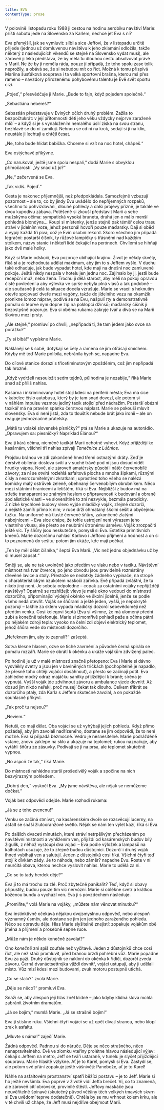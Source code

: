 ```yaml
---
title: EVA
contentType: prose
---
```


V polovině listopadu roku 1988 ji cestou na hodinu aerobiku navštíví Marie: příští sobotu jede na Slovensko za Karlem, nechce jet Eva s ní?

Eva přemýšlí, jak se vymluvit: slíbila sice Jeffovi, že v listopadu určitě přijede (jednou už domluvenou návštěvu k jeho zklamání odložila, takže některý z následujících víkendů se stejně na Slovensko vydat musí), ale zároveň ji leká představa, že by měla tu dlouhou cestu absolvovat právě s Marií. Ne že by ji neměla ráda, pouze jí připadá, že toho spolu zase tolik neprožily, a obává se, že si nebudou mít co říct. Možná k tomu přispívá Mariina šusťáková souprava i ta velká sportovní brašna, kterou má přes rameno – navzdory přirozenému pohybovému talentu je Evě svět sportu cizí.

„Pojeď,“ přesvědčuje ji Marie. „Bude to fajn, když pojedem spo­lečně.“

„Sebastiána nebereš?“

Sebastián představuje v Eviných očích druhý problém. Zažila to bezpočtukrát: v její přítomnosti děti jeho věku vždycky nejprve zaraženě mlčí – a když si je s vynaložením nemalého úsilí získá na svou stranu, bezhlavě se do ní zamilují. Nehnou se od ní na krok, sedají si jí na klín, neustále ji lechtají a chtějí česat.

„Ne, toho bude hlídat babička. Chceme si vzít na noc hotel, chápeš.“

Eva ostýchavě přikývne.

„Co narukoval, ještě jsme spolu nespali,“ dodá Marie s obvyklou přímočarostí. „Vy snad už jo?“

„Ne,“ začervená se Eva.

„Tak vidíš. Pojeď.“

  

Cesta je nakonec příjemnější, než předpokládala. Samozřejmě vzbuzují pozornost – ale to, co by jindy Evu uvádělo do nepříjemných rozpaků, všechno to pohvizdování, dlouhé pohledy a další projevy přízně, je takhle ve dvou kupodivu zábava. Potěšeně si zkouší představit Marii a sebe mužskýma očima: sympatická vysoká bruneta, druhá jen o málo menší pohledná blondýna… Koupí si místenky, jenže stejně pak téměř celou trasu stráví v jídelním voze, jehož personál hovoří pouze maďarsky. Dají si oběd a vypijí každá tři piva, což je Evin osobní rekord. Skoro všechno jim připadá legrační: postarší číšník, ty růžové lampičky s třásněmi nad každým stolkem, názvy stanic i někteří lidé čekající na perónech. Chvílemi se hihňají jako dvě malé holky.

Když si Marie odskočí, Eva pozoruje ubíhající krajinu. Život je někdy skvělý, říká si a je rozhodnuta udělat maximum, aby jim to s Jeffem vyšlo. V duchu také odhaduje, jak bude vypadat hotel, kde mají na dnešní noc zamluvené pokoje. Ještě nikdy nespala v hotelu jen jednu noc. Zajímalo by ji, jestli bude recepční muž, nebo žena. Trochu jí dělá starost, aby měli na pokoji opravdu čisté povlečení a aby výlevka ve sprše nebyla plná vlasů a tak podobně – ale současně ji celá ta situace docela vzrušuje. Marie se vrací: s heknutím otevře spojovací dveře mezi vagóny, takže do jídelního vozu na okamžik pronikne lomoz náprav, podívá se na Evu, našpulí rty a demonstrativně pomalu si teprve nyní dopne zip na poklopci džínsů; maďarský číšník ji bezostyšně pozoruje. Eva si oběma rukama zakryje tvář a dívá se na Marii škvírou mezi prsty.

„Ale stejně,“ promluví po chvíli, „nepřipadá ti, že tam jedem jako ovce na porážku?“

„Ty si blbá!“ vypískne Marie.

Naklánějí se k sobě, dotýkají se čely a ramena se jim otřásají smíchem. Kdyby mě teď Marie políbila, nebránila bych se, napadne Evu.

Do cílové stanice dorazí s třicetiminutovým zpožděním, což jim nepřipadá tak hrozné.

„Když vydrželi nesouložit sedm tejdnů, půlhodina je nezabije,“ říká Marie snad až příliš nahlas.

Kasárna i inkriminovaný hotel stojí kdesi na periferii města; Eva má sice v kabelce číslo autobusu, který by je tam snad dovezl, ale potom si v náhlém impulsu vezmou jediný taxík stojící před nádražím. Postarší obézní taxíkář má na pravém spánku čerstvou náplast. Marie se pokouší mluvit slovensky. Eva si není jistá, zda to tlouštík nebude brát jako ironii – ale on reaguje jednoznačně přátelsky.

„Mátě tu volaké slovenské písničky?“ ptá se Marie a ukazuje na autorádio. „Opravujem sa: piesničky? Napríklad Elánou?“

Eva ji kárá očima, nicméně taxíkář Marii ochotně vyhoví. Když přijíždějí ke kasárnám, všichni tři nahlas zpívají _Tanečnice z Lúčnice._

  

Projdou bránou ve zdi zakončené hned třemi ostnatými dráty. Zeď je čerstvě obílená: doslova svítí a v suché trávě pod ní jsou dosud vidět hrudky vápna. Nově, ale zároveň amatérsky působí i nátěr červenobílé závory; za ní se otvírá rozlehlá asfaltová plocha s mnoha šipkami, různými čísly a nesrozumitelnými zkratkami; uprostřed toho všeho se nalézá komicky malý ostrůvek zeleně, obehnaný červenobílým obrubníkem. Něco mezi státními hranicemi a letištěm, říká si Eva. Nejbližší z budov má na střeše transparent se známým heslem o připravenosti k budování a obraně socialistické vlasti – ve slovenštině to zní nezvykle, bezmála parodicky. Z nízké krychlové budovy vlevo vyjde mladičký voják, zřejmě dozorčí, a nejistě zamíří přímo k nim; v ruce drží ohmataný školní sešit a obyčejnou tužku. Na uniformě má tlusté červené šňůry, zakončené zlatými nábojnicemi – Eva sice chápe, že tohle ustrojení není výrazem jeho vlastního vkusu, ale přesto se neubrání útrpnému úsměvu. Voják zrozpačití ještě víc. Ty šňůry jsou neskutečné, pomyslí si Eva. Estetika primitivních kmenů. Marie dozorčímu nahlásí Karlovo i Jeffovo příjmení a hodnost a on si to poznamená do sešitu; potom jim ukáže, kde mají počkat.

„Ten by měl dělat číšníka,“ šeptá Eva Marii. „Víc než jednu objednávku už by si musel zapsat.“

Smějí se, ale ne tak uvolněně jako předtím ve vlaku nebo v taxíku. Návštěvní místnost má tvar čtverce, po jeho obvodu jsou pravidelně rozmístěny dřevěné lavice a stoly. Přestože se nedotkly žádného vypínače, na stropě s charakteristickým bzukotem naskočí zářivka. Evě připadá zvláštní, že tu nikdo jiný není. Je sobota odpoledne – copak za ostatními vojáky nepřijíždějí návštěvy? Opatrně se rozhlížejí: vlevo je malé okno vedoucí do místnosti dozorčího, připomínající výdejní okénko ve školní jídelně, jenže se podle všeho nedá otevřít. Voják se šňůrami a ještě jeden, vyšší, je nepokrytě pozorují – takhle za sklem vypadá mladičký dozorčí sebevědoměji než předtím venku. Cosi kolegovi šeptá (Eva si všimne, že má ulomený přední zub) a konečně telefonuje. Marie si zimomřivě pohladí paže a očima pátrá po nějakém zdroji tepla: vysoko na čelní zdi objeví elektrický teplomet, jehož šňůra vede do místnosti dozorčího.

„Neřeknem jim, aby to zapnuli?“ zašeptá.

Sotva klesne hlasem, ozve se tiché zavrnění a původně černá spirála se pomalu rozzáří. Marie se obrátí k okénku a ukáže vojákům zdvižený palec.

  

Po hodině je už v malé místnosti značně přetopeno: Eva i Marie si dávno vysvlékly svetry a jsou jen v bavlněných tričkách (pochopitelně je napadlo, že přesně toho chtějí vojáčci dosáhnout), a přesto se začínají potit. Eva zahlédne modrý odraz majáčku sanitky přijíždějící k bráně; siréna je vypnutá. Vyšší voják jde zdvihnout závoru a ambulance vjede dovnitř. Až dosud jim nikdo neřekl, proč musejí čekat tak dlouho. Celkem třikrát se dozorčího ptaly, zda Karla s Jeffem skutečně zavolal, a on pokaždé souhlasně přikývl.

„Tak proč tu nejsou?“

„Neviem.“

Netuší, co mají dělat. Oba vojáci se už vyhýbají jejich pohledu. Když přímo požádají, aby jim zavolali nadřízeného, dostane se jim odpovědi, že to není možné. Eva si připadá bezmocně. Vedro je nesnesitelné. Marie podrážděně vstane, znovu zaklepe na sklo a ukazuje na teplomet; rukou naznačuje, aby vytáhli šňůru ze zásuvky. Podívají se jí na prsa, ale teplomet skutečně vypnou.

„No aspoň že tak,“ říká Marie.

Do místnosti nahlédne starší prošedivělý voják a spočine na nich bezvýrazným pohledem.

„Dobrý den,“ vyskočí Eva. „My jsme návštěva, ale nějak se nemůžeme dočkat.“

Voják bez odpovědi odejde. Marie rozhodí rukama:

„Já se z toho zvencnu!“

Venku se začíná stmívat, na kasárenském dvoře se rozsvěcují lucerny, na asfalt se snáší žlutooranžové světlo. Nějak se nám ten výlet kazí, říká si Eva.

  

Po dalších dvaceti minutách, které stráví netrpělivým přecházením po návštěvní místnosti a vyhlížením ven, přijíždí od kasárenských budov bílý žigulík, z něhož vystoupí dva vojáci – Eva podle výložek a lampasů na kalhotách usuzuje, že to zřejmě budou důstojníci. Dozorčí i druhý voják ihned vybíhají ven a salutují. Jeden z důstojníků cosi říká. Všichni čtyři teď stojí k dívkám zády. Je to náhoda, nebo záměr? napadne Evu. Roste v ní neurčitá obava, kterou nechce vyslovit nahlas. Marie to udělá za ni.

„Co se to tady herdek děje?“

Eva jí to má trochu za zlé. Proč zbytečně panikařit? Teď, když si obavy připustily, budou pouze tím víc nervózní. Marie si oblékne svetr a krátkou koženou bundu a vychází ven. Eva ji s povzdechem následuje.

„Promiňte,“ volá Marie na vojáky, „můžete nám věnovat minutku?“

Eva instinktivně očekává nějakou dvojsmyslnou odpověď, nebo alespoň významný úsměv, ale dostane se jim jen jednoho zaraženého pohledu. Něco se opravdu děje. Hlas Marie slyšitelně znejistí: zopakuje vojákům obě jména a příjmení a prosebně sepne ruce.

„Může nám je někdo konečně zavolat?“

Ono _konečně_ zní spíš zoufale než vyčítavě. Jeden z důstojníků chce cosi říct, ale než stačí promluvit, před bránou brzdí pohřební vůz. Marie popadne Evu za paži. Druhý důstojník se nakloní do okénka k řidiči, dozorčí zvedá závoru. Černá dvanáctsettrojka vjíždí dovnitř, vojáci ustupují, aby jí udělali místo. Vůz mizí kdesi mezi budovami, zvuk motoru postupně utichá.

„Co se stalo?“ zvolá Marie.

„Děje se něco?“ promluví Eva.

Snaží se, aby alespoň její hlas zněl klidně – jako kdyby klidná slova mohla zabránit životním dramatům.

„Já se bojim,“ mumlá Marie. „Já se strašně bojim!“

Eva jí stiskne ruku. Všichni čtyři vojáci se už opět dívají stranou, nebo klopí zrak k asfaltu.

„Mluvte s náma!“ zaječí Marie.

Žádná odpověď. Padnou si do náruče. Děje se něco strašného, něco nenapravitelného. Evě ve zlomku vteřiny prolétne hlavou následující výjev: čekají s Jeffem na metro, Jeff se tváří ustaraně, v tunelu je slyšet přijíždějící soupravu. Marie hlasitě vzlykne. Ať je to Karel, pomyslí si Eva. Zastydí se, ale potom své přání zopakuje ještě vášnivěji: Panebože, ať je to Karel!

Náhle na asfaltovém prostranství spatří běžící postavu – je to Jeff. Marie si ho ještě nevšimla. Eva poprvé v životě vidí Jeffa brečet. Ví, co to znamená, ale zároveň cítí obrovské, provinilé štěstí. Jeffovy maskáče jsou neuvěřitelně špinavé (skutečný původ většiny těch velkých tmavých skvrn si Eva uvědomí teprve dodatečně). Chtěla by se mu vrhnout kolem krku, ale v té chvíli už chápe, že Jeff musí nejdříve obejmout Marii.
